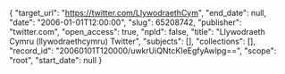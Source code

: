 {
  "target_url": "https://twitter.com/LlywodraethCym", 
  "end_date": null, 
  "date": "2006-01-01T12:00:00", 
  "slug": 65208742, 
  "publisher": "twitter.com", 
  "open_access": true, 
  "npld": false, 
  "title": "Llywodraeth Cymru (llywodraethcymru) Twitter", 
  "subjects": [], 
  "collections": [], 
  "record_id": "20060101T120000/uwkrUiQNtcKIeEgfyAwlpg==", 
  "scope": "root", 
  "start_date": null
}

